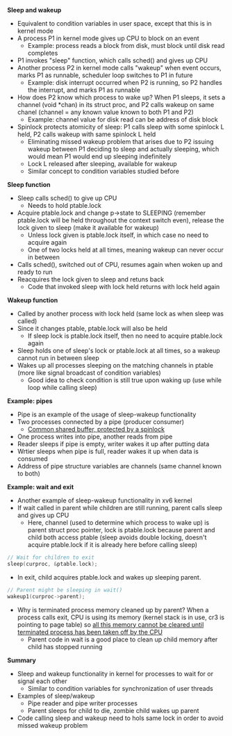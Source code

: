 **Sleep and wakeup**
- Equivalent to condition variables in user space, except that this is in kernel mode
- A process P1 in kernel mode gives up CPU to block on an event
    * Example: process reads a block from disk, must block until disk read completes
- P1 invokes "sleep" function, which calls sched() and gives up CPU
- Another process P2 in kernel mode calls "wakeup" when event occurs, marks P1 as runnable, scheduler loop switches to P1 in future
    * Example: disk interrupt occurred when P2 is running, so P2 handles the interrupt, and marks P1 as runnable
- How does P2 know which process to wake up? When P1 sleeps, it sets a channel (void *chan) in its struct proc, and P2 calls wakeup on same chanel (channel = any known value known to both P1 and P2)
    * Example: channel value for disk read can be address of disk block
- Spinlock protects atomicity of sleep: P1 calls sleep with some spinlock L held, P2 calls wakeup with same spinlock L held
    * Eliminating missed wakeup problem that arises due to P2 issuing wakeup between P1 deciding to sleep and actually sleeping, which would mean P1 would end up sleeping indefinitely
    * Lock L released after sleeping, available for wakeup
    * Similar concept to condition variables studied before

**Sleep function**
- Sleep calls sched() to give up CPU
    * Needs to hold ptable.lock
- Acquire ptable.lock and change p->state to SLEEPING (remember ptable.lock will be held throughout the context switch even), release the lock given to sleep (make it available for wakeup)
    * Unless lock given is ptable.lock itself, in which case no need to acquire again
    * One of two locks held at all times, meaning wakeup can never occur in between
- Calls sched(), switched out of CPU, resumes again when woken up and ready to run
- Reacquires the lock given to sleep and retuns back
    * Code that invoked sleep with lock held returns with lock held again

**Wakeup function**
- Called by another process with lock held (same lock as when sleep was called)
- Since it changes ptable, ptable.lock will also be held
    * If sleep lock is ptable.lock itself, then no need to acquire ptable.lock again
- Sleep holds one of sleep's lock or ptable.lock at all times, so a wakeup cannot run in between sleep
- Wakes up all processes sleeping on the matching channels in ptable (more like signal broadcast of condition variables)
    * Good idea to check condition is still true upon waking up (use while loop while calling sleep)

**Example: pipes**
- Pipe is an example of the usage of sleep-wakeup functionality
- Two processes connected by a pipe (producer consumer)
    * <u>Common shared buffer, protected by a spinlock</u>
- One process writes into pipe, another reads from pipe
- Reader sleeps if pipe is empty, writer wakes it up after putting data
- Wrtier sleeps when pipe is full, reader wakes it up when data is consumed
- Address of pipe structure variables are channels (same channel known to both)

**Example: wait and exit**
- Another example of sleep-wakeup functionality in xv6 kernel
- If wait called in parent while children are still running, parent calls sleep and gives up CPU
    * Here, channel (used to determine which process to wake up) is parent struct proc pointer, lock is ptable.lock because parent and child both access ptable (sleep avoids double locking, doesn't acquire ptable.lock if it is already here before calling sleep)
```c
// Wait for children to exit 
sleep(curproc, &ptable.lock);
```
- In exit, child acquires ptable.lock and wakes up sleeping parent. 
```c
// Parent might be sleeping in wait()
wakeup1(curproc->parent);
```
- Why is terminated process memory cleaned up by parent? When a process calls exit, CPU is using its memory (kernel stack is in use, cr3 is pointing to page table) so <u>all this memory cannot be cleared until terminated process has been taken off by the CPU</u>
    * Parent code in wait is a good place to clean up child memory after child has stopped running

**Summary**
- Sleep and wakeup functionality in kernel for processes to wait for or signal each other
    * Similar to condition variables for synchronization of user threads
- Examples of sleep/wakeup
    * Pipe reader and pipe writer processes
    * Parent sleeps for child to die, zombie child wakes up parent
- Code calling sleep and wakeup need to hols same lock in order to avoid missed wakeup problem 

